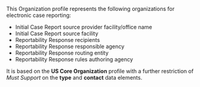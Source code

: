This Organization profile represents the following organizations for electronic case reporting:

* Initial Case Report source provider facility/office name
* Initial Case Report source facility
* Reportability Response recipients
* Reportability Response responsible agency  
* Reportability Response routing entity
* Reportability Response rules authoring agency

It is based on the **US Core Organization** profile with a further restriction of *Must Support* on the **type** and **contact** data elements.